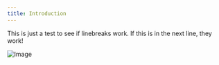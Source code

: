 ```yaml
---
title: Introduction
---
```


This is just a test to see if linebreaks work.
If this is in the next line, they work!

![Image](/assets/test.gif)

